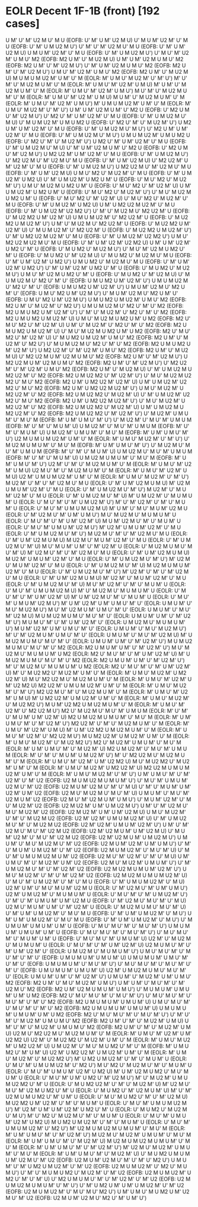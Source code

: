 # EOLR Decent 1F-1B (front) [192 cases]

U M' U' M' U2 M U' M U    (EOFB: U' M' U M' U2 M U)
U' M U M' U2 M' U' M U    (EOFB: U' M' U M U2 M U')
U' M' U' M' U2 M U' M U    (EOFB: U' M' U M' U2 M U)
U M U M' U2 M' U' M U    (EOFB: U' M' U M U2 M U')
U' M U' M' U2 M' U M U' M2    (EOFB: M2 U M' U' M U2 M U)
U M' U M' U2 M U M U' M2    (EOFB: M2 U M' U' M' U2 M U')
U' M' U M' U2 M U M U' M2    (EOFB: M2 U M' U' M' U2 M U')
U M U' M' U2 M' U M U' M2    (EOFB: M2 U M' U' M U2 M U)
M U M U M U2 M' U M' U' M    (EOLR: M' U M U' M U2 M' U' M' U')
M' U' M' U' M U2 M U M' U' M    (EOLR: M' U M U' M' U2 M' U M U)
M' U M' U' M U2 M U M' U' M    (EOLR: M' U M U' M' U2 M' U M U')
M U' M' U' M U2 M U M' U' M    (EOLR: M' U M U' M' U2 M' U M U)
M U M' U' M U2 M U M' U' M    (EOLR: M' U M U' M' U2 M' U M U')
M' U M U M U2 M' U M' U' M    (EOLR: M' U M U' M U2 M' U' M' U')
U M' U M' U2 M U M' U' M2 U    (EOFB: U' M2 U M U' M' U2 M U')
U' M2 U' M' U M' U2 M' U' M U    (EOFB: U' M' U M U2 M U' M U)
U' M U M U2 M' U M U M2 U    (EOFB: U' M2 U' M' U' M U2 M' U')
U M2 U M' U M' U2 M' U' M U    (EOFB: U' M' U M U2 M U' M U')
U' M2 U M' U M' U2 M' U' M U    (EOFB: U' M' U M U2 M U' M U')
U M U M U2 M' U M U M2 U    (EOFB: U' M2 U' M' U' M U2 M' U')
U M2 U' M' U M' U2 M' U' M U    (EOFB: U' M' U M U2 M U' M U)
U' M' U M' U2 M U M' U' M2 U    (EOFB: U' M2 U M U' M' U2 M U')
U M2 U2 M' U M' U2 M' U' M U    (EOFB: U' M' U M U2 M U')
U' M2 U2 M U' M' U2 M U' M U    (EOFB: U' M' U M' U2 M U)
U' M2 U2 M' U M' U2 M' U' M U    (EOFB: U' M' U M U2 M U')
U M2 U2 M U' M' U2 M U' M U    (EOFB: U' M' U M' U2 M U)
U M U' M2 U' M U2 M' U' M U    (EOFB: U' M' U M U2 M' U M2 U)
U' M' U M U2 M' U M2 U M' U    (EOFB: U' M U' M2 U' M U2 M' U')
U M U' M U2 M U M2 U M' U    (EOFB: U' M U' M2 U' M' U2 M' U)
U M' U M U2 M' U M2 U M' U    (EOFB: U' M U' M2 U' M U2 M' U')
U' M U' M U2 M U M2 U M' U    (EOFB: U' M U' M2 U' M' U2 M' U)
U' M U' M2 U' M U2 M' U' M U    (EOFB: U' M' U M U2 M' U M2 U)
U M' U M2 U2 M U2 M' U' M U    (EOFB: U' M' U M U2 M' U2 M2 U')
U' M' U' M U2 M U' M2 U2 M' U    (EOFB: U' M U2 M2 U M' U2 M' U)
U M U M U2 M' U' M2 U2 M' U    (EOFB: U' M U2 M2 U M U2 M' U')
U M' U' M U2 M U' M2 U2 M' U    (EOFB: U' M U2 M2 U M' U2 M' U)
U' M U M U2 M' U' M2 U2 M' U    (EOFB: U' M U2 M2 U M U2 M' U')
U' M' U M2 U2 M U2 M' U' M U    (EOFB: U' M' U M U2 M' U2 M2 U')
U M U' M2 U2 M U2 M U' M U    (EOFB: U' M' U M' U2 M' U2 M2 U)
U M' U M' U2 M' U M2 U' M' U    (EOFB: U' M U M2 U' M U2 M U')
U' M U' M' U2 M U M2 U' M' U    (EOFB: U' M U M2 U' M' U2 M U)
U' M U M2 U' M U2 M U' M U    (EOFB: U' M' U M' U2 M' U M2 U')
U M U M2 U' M U2 M U' M U    (EOFB: U' M' U M' U2 M' U M2 U')
U' M' U M' U2 M' U M2 U' M' U    (EOFB: U' M U M2 U' M U2 M U')
U M U' M' U2 M U M2 U' M' U    (EOFB: U' M U M2 U' M' U2 M U)
U' M U M U2 M U' M2 U' M' U'    (EOFB: U M U M2 U M' U2 M' U')
U M U M U2 M U' M2 U' M' U'    (EOFB: U M U M2 U M' U2 M' U')
U M U M' U2 M U' M2 U M' U'    (EOFB: U M U' M2 U M' U2 M U')
U' M U M' U2 M U' M2 U M' U'    (EOFB: U M U' M2 U M' U2 M U')
U M U M2 U M U2 M' U M U' M2    (EOFB: M2 U M' U' M U2 M' U' M2 U')
U M U M U2 M U' M2 U' M' U' M2    (EOFB: M2 U M U M2 U M' U2 M' U')
U' M' U' M U2 M' U' M2 U' M' U' M2    (EOFB: M2 U M U M2 U M U2 M' U)
U M U' M U2 M U M2 U M' U M2    (EOFB: M2 U' M U' M2 U' M' U2 M' U)
U M' U' M U2 M' U' M2 U' M' U' M2    (EOFB: M2 U M U M2 U M U2 M' U)
U' M U' M U2 M U M2 U M' U M2    (EOFB: M2 U' M U' M2 U' M' U2 M' U)
U' M U M2 U M U2 M' U M U' M2    (EOFB: M2 U M' U' M U2 M' U' M2 U')
U' M U M U2 M U' M2 U' M' U' M2    (EOFB: M2 U M U M2 U M' U2 M' U')
U M2 U2 M' U' M' U2 M' U M U' M2    (EOFB: M2 U M' U' M U2 M U)
U' M2 U2 M U M' U2 M U M U' M2    (EOFB: M2 U M' U' M' U2 M U')
U M2 U2 M U M' U2 M U M U' M2    (EOFB: M2 U M' U' M' U2 M U')
U' M2 U2 M' U' M' U2 M' U M U' M2    (EOFB: M2 U M' U' M U2 M U)
U' M' U M U2 M U M2 U2 M' U' M2    (EOFB: M2 U M U2 M2 U' M' U2 M' U')
U' M U' M U2 M U2 M2 U' M U' M2    (EOFB: M2 U M' U M2 U2 M' U2 M' U)
U M' U M U2 M' U2 M2 U' M U' M2    (EOFB: M2 U M' U M2 U2 M U2 M' U')
U M U' M U2 M' U M2 U2 M' U' M2    (EOFB: M2 U M U2 M2 U' M U2 M' U)
U' M' U M U2 M' U2 M2 U' M U' M2    (EOFB: M2 U M' U M2 U2 M U2 M' U')
U' M U' M U2 M' U M2 U2 M' U' M2    (EOFB: M2 U M U2 M2 U' M U2 M' U)
U M' U M U2 M U M2 U2 M' U' M2    (EOFB: M2 U M U2 M2 U' M' U2 M' U')
U' M U2 M' U M U M' U' M U' M    (EOFB: M' U M' U M U' M' U')
U' M U2 M' U' M U' M' U M U M    (EOFB: M' U' M' U' M U M' U)
U M U2 M' U' M U' M' U M U M    (EOFB: M' U' M' U' M U M' U)
U M U2 M' U M U M' U' M U' M    (EOFB: M' U M' U M U' M' U')
U2 M U M U M U2 M' U M' U' M    (EOLR: M' U M U' M U2 M' U' M' U')
U' M U2 M U M U M' U' M U' M    (EOFB: M' U M' U M U' M' U')
U' M U2 M U' M U' M' U M U M    (EOFB: M' U' M' U' M U M' U)
U M U2 M U' M U' M' U M U M    (EOFB: M' U' M' U' M U M' U)
U M U2 M U M U M' U' M U' M    (EOFB: M' U M' U M U' M' U')
U2 M' U' M' U' M U2 M U M' U' M    (EOLR: M' U M U' M' U2 M' U M U)
U2 M U' M' U' M U2 M U M' U' M    (EOLR: M' U M U' M' U2 M' U M U)
U2 M' U M U M U2 M' U M' U' M    (EOLR: M' U M U' M U2 M' U' M' U')
M U2 M' U' M' U' M' U2 M U' M U    (EOLR: U' M' U M' U2 M U M U)
M' U2 M U M U M' U2 M' U' M U    (EOLR: U' M' U M U2 M U' M' U')
M U2 M' U' M U M' U2 M' U' M U    (EOLR: U' M' U M U2 M U' M' U)
M' U M U2 M' U' M U M U M' U    (EOLR: U' M U' M' U' M' U M U2 M' U')
M' U' M' U2 M' U' M' U' M U M' U    (EOLR: U' M U' M' U M U M U2 M U)
M' U M' U' M U' M U M' U2 M U    (EOLR: U' M' U2 M U' M' U M' U M U')
M U' M U2 M U' M U M U M' U    (EOLR: U' M U' M' U' M' U M' U2 M' U)
M U M' U2 M U' M' U' M U M' U    (EOLR: U' M U' M' U M U M' U2 M U')
M' U2 M' U M U M' U2 M' U' M U    (EOLR: U' M' U M U2 M U' M' U')
M U2 M U' M' U' M' U2 M U' M U    (EOLR: U' M' U M' U2 M U M U)
M U2 M U' M U M' U2 M' U' M U    (EOLR: U' M' U M U2 M U' M' U)
M U' M U M' U M' U' M' U2 M' U    (EOLR: U' M U2 M U M U' M U' M' U)
M' U2 M U' M' U' M' U2 M U' M U    (EOLR: U' M' U M' U2 M U M U)
M U2 M' U M U M' U2 M' U' M U    (EOLR: U' M' U M U2 M U' M' U')
M' U2 M U' M U M' U2 M' U' M U    (EOLR: U' M' U M U2 M U' M' U)
M U2 M U M U M' U2 M' U' M U    (EOLR: U' M' U M U2 M U' M' U')
M' U2 M' U' M' U' M' U2 M U' M U    (EOLR: U' M' U M' U2 M U M U)
M' U2 M' U' M U M' U2 M' U' M U    (EOLR: U' M' U M U2 M U' M' U)
M U' M' U2 M' U' M' U' M U M' U    (EOLR: U' M U' M' U M U M U2 M U)
M' U' M U2 M U' M U M U M' U    (EOLR: U' M U' M' U' M' U M' U2 M' U)
M' U M' U2 M U' M' U' M U M' U    (EOLR: U' M U' M' U M U M' U2 M U')
M' U M' U2 M' U M' U M U' M' U'    (EOLR: U M U M' U' M U' M U2 M U')
M U' M' U2 M U M' U M U' M' U'    (EOLR: U M U M' U' M U' M' U2 M U)
M U M U2 M U M U' M U' M' U'    (EOLR: U M U M' U M' U' M' U2 M' U')
M U M U' M' U' M' U M' U2 M' U'    (EOLR: U M U2 M U' M U M U M' U')
M U M' U2 M' U M' U M U' M' U'    (EOLR: U M U M' U' M U' M U2 M U')
M' U' M' U2 M U M' U M U' M' U'    (EOLR: U M U M' U' M U' M' U2 M U)
M' U M U2 M U M U' M U' M' U'    (EOLR: U M U M' U M' U' M' U2 M' U')
M U M U2 M U M U' M U' M' U' M2    (EOLR: M2 U M U M' U M' U' M' U2 M' U')
M U' M U2 M U' M U M U M' U M2    (EOLR: M2 U' M U' M' U' M' U M' U2 M' U)
M' U M U2 M U M U' M U' M' U' M2    (EOLR: M2 U M U M' U M' U' M' U2 M' U')
M' U' M U2 M U' M U M U M' U M2    (EOLR: M2 U' M U' M' U' M' U M' U2 M' U)
M' U' M U2 M2 U' M U2 M' U M' U' M    (EOLR: M' U M U' M U2 M' U M2 U2 M' U)
M U' M2 U2 M U' M U2 M U M' U' M    (EOLR: M' U M U' M' U2 M' U M' U2 M2 U)
M2 U2 M' U M U M U2 M' U M' U' M    (EOLR: M' U M U' M U2 M' U' M' U')
M2 U2 M U' M' U' M U2 M U M' U' M    (EOLR: M' U M U' M' U2 M' U M U)
M' U M2 U2 M' U M U2 M' U M' U' M    (EOLR: M' U M U' M U2 M' U' M U2 M2 U')
M U M' U2 M2 U M U2 M U M' U' M    (EOLR: M' U M U' M' U2 M' U' M2 U2 M U')
M2 U' M U2 M U' M U' M' U M U M    (EOLR: M' U' M' U' M U M' U M' U2 M' U)
M2 U M U2 M U M U M' U' M U' M    (EOLR: M' U M' U M U' M' U' M' U2 M' U')
M2 U2 M' U' M' U' M U2 M U M' U' M    (EOLR: M' U M U' M' U2 M' U M U)
M' U M' U2 M2 U M U2 M U M' U' M    (EOLR: M' U M U' M' U2 M' U' M2 U2 M U')
M U M2 U2 M' U M U2 M' U M' U' M    (EOLR: M' U M U' M U2 M' U' M U2 M2 U')
M2 U' M U2 M' U M U M' U' M U' M    (EOLR: M' U M' U M U' M' U' M U2 M' U)
M2 U M U2 M' U' M U' M' U M U M    (EOLR: M' U' M' U' M U M' U M U2 M' U')
M' U' M2 U2 M U' M U2 M U M' U' M    (EOLR: M' U M U' M' U2 M' U M' U2 M2 U)
M U' M U2 M2 U' M U2 M' U M' U' M    (EOLR: M' U M U' M U2 M' U M2 U2 M' U)
M2 U2 M U M U M U2 M' U M' U' M    (EOLR: M' U M U' M U2 M' U' M' U')
U M' U M U' M' U' M' U2 M' U' M' U2    (EOFB: U2 M U M U2 M U M U M' U')
U' M U' M' U M U M' U2 M U' M' U2    (EOFB: U2 M U M' U2 M U' M' U' M U)
U' M' U' M U M' U M' U2 M' U M' U2    (EOFB: U2 M U' M U2 M U' M U' M' U)
U M U M' U' M U' M' U2 M U M' U2    (EOFB: U2 M U' M' U2 M U M' U M U')
U' M U M' U2 M' U' M U' M U2 M' U2    (EOFB: U2 M U2 M' U M' U M U2 M U')
U M' U' M' U2 M U' M U' M U2 M' U2    (EOFB: U2 M U2 M' U M' U M' U2 M U)
U M U' M U2 M' U' M' U' M U2 M U2    (EOFB: U2 M' U2 M' U M U M U2 M' U)
U' M' U M U2 M U' M' U' M U2 M U2    (EOFB: U2 M' U2 M' U M U M' U2 M' U')
U M' U' M' U2 M U' M U' M' U2 M U2    (EOFB: U2 M' U2 M U M' U M' U2 M U)
U' M U M' U2 M' U' M U' M' U2 M U2    (EOFB: U2 M' U2 M U M' U M U2 M U')
U M U M' U' M U' M U2 M U' M' U2    (EOFB: U2 M U M' U2 M' U M' U M U')
U' M' U' M U M' U M U2 M' U' M' U2    (EOFB: U2 M U M U2 M' U' M U' M' U)
U' M U' M' U M U M U2 M U M' U2    (EOFB: U2 M U' M' U2 M' U' M' U' M U)
U M' U M U' M' U' M U2 M' U M' U2    (EOFB: U2 M U' M U2 M' U M U M' U')
U' M' U M U2 M U' M' U' M' U2 M' U2    (EOFB: U2 M U2 M U M U M' U2 M' U')
U M U' M U2 M' U' M' U' M' U2 M' U2    (EOFB: U2 M U2 M U M U M U2 M' U)
U' M U' M' U M U2 M' U' M' U' M U    (EOFB: U' M' U M U M U2 M' U' M U)
U2 M' U M' U' M U' M U M' U2 M U    (EOLR: U' M' U2 M U' M' U M' U M U')
U2 M' U M U2 M' U' M U M U M' U    (EOLR: U' M U' M' U' M' U M U2 M' U')
U' M' U' M' U M U M' U M' U2 M U    (EOFB: U' M' U2 M U' M U' M' U' M U)
U2 M U' M U M' U M' U' M' U2 M' U    (EOLR: U' M U2 M U M U' M U' M' U)
U' M' U M' U M U2 M' U' M U' M U    (EOFB: U' M' U M' U M U2 M' U' M U')
U M' U M' U M U2 M' U' M U' M U    (EOFB: U' M' U M' U M U2 M' U' M U')
U' M U M U M' U M U M' U M' U    (EOFB: U' M U' M U' M' U' M U' M' U')
U M U M U M' U M U M' U M' U    (EOFB: U' M U' M U' M' U' M U' M' U')
U' M U' M U' M' U' M U M' U M' U    (EOFB: U' M U' M U' M' U M U M' U)
U2 M' U' M U2 M U' M U M U M' U    (EOLR: U' M U' M' U' M' U M' U2 M' U)
U2 M U M U' M' U' M' U M' U2 M' U'    (EOLR: U M U2 M U' M U M U M' U')
U M U' M U' M' U' M U' M' U' M' U'    (EOFB: U M U M U M' U M U M' U)
U M U M U M' U M U' M' U' M' U'    (EOFB: U M U M U M' U' M U' M' U')
U' M U' M U' M' U' M U' M' U' M' U'    (EOFB: U M U M U M' U M U M' U)
U2 M' U M U2 M U M U' M U' M' U'    (EOLR: U M U M' U M' U' M' U2 M' U')
U M U M' U' M U2 M' U M' U M U' M2    (EOFB: M2 U M' U' M U' M U2 M' U M U')
U M' U M' U' M U' M' U' M' U2 M U' M2    (EOFB: M2 U M' U2 M U M U M' U M U')
U' M U M U M' U M U M' U M' U M2    (EOFB: M2 U' M U' M U' M' U' M U' M' U')
U' M U' M U' M' U' M U' M' U' M' U' M2    (EOFB: M2 U M U M U M' U M U M' U)
U M U' M U' M' U' M U' M' U' M' U' M2    (EOFB: M2 U M U M U M' U M U M' U)
U M U M U M' U M U M' U M' U M2    (EOFB: M2 U' M U' M U' M' U' M U' M' U')
U' M' U' M' U' M U2 M' U M U M U' M2    (EOFB: M2 U M' U' M' U' M U2 M' U M U)
U M' U' M' U' M U2 M' U M U M U' M2    (EOFB: M2 U M' U' M' U' M U2 M' U M U)
U2 M U' M2 U2 M U' M U2 M U M' U' M    (EOLR: M' U M U' M' U2 M' U M' U2 M2 U)
U2 M' U' M U2 M2 U' M U2 M' U M' U' M    (EOLR: M' U M U' M U2 M' U M2 U2 M' U)
U M U2 M' U' M U' M U M2 U' M' U' M    (EOFB: M' U M U M2 U' M' U M' U)
U2 M' U M2 U2 M' U M U2 M' U M' U' M    (EOLR: M' U M U' M U2 M' U' M U2 M2 U')
M' U M2 U M U2 M' U' M' U' M U M' U    (EOLR: U' M U' M' U M U M U2 M' U' M2 U')
M U' M2 U' M U2 M U' M' U' M U M' U    (EOLR: U' M U' M' U M U M' U2 M' U M2 U)
M' U M' U2 M U M2 U' M U' M U M' U    (EOLR: U' M U' M' U M' U M2 U' M' U2 M U')
M' U' M U2 M' U M U M U2 M2 U' M' U    (EOLR: U' M U M2 U2 M' U' M' U' M U2 M' U)
M' U2 M U' M U' M' U2 M U M2 U' M' U    (EOLR: U' M U M2 U' M' U2 M U M' U)
M' U' M' U2 M U M U M2 U' M' U M' U    (EOLR: U' M U' M U M2 U' M' U' M' U2 M U)
M U2 M2 U M' U2 M' U' M' U' M U M' U    (EOLR: U' M U' M' U M U M U2 M U')
M' U2 M' U M' U M' U2 M' U M2 U' M' U    (EOLR: U' M U M2 U' M U2 M U' M U')
M' U' M2 U' M U2 M U' M' U' M U M' U    (EOLR: U' M U' M' U M U M' U2 M' U M2 U)
M U M2 U M U2 M' U' M' U' M U M' U    (EOLR: U' M U' M' U M U M U2 M' U' M2 U')
M' U2 M U M U2 M U M U M' U' M U' M    (EOLR: M' U M' U M U' M' U' M' U2 M' U')
M U2 M U' M U2 M' U M U M' U' M U' M    (EOLR: M' U M' U M U' M' U' M U2 M' U)
M U2 M U M U2 M U M U M' U' M U' M    (EOLR: M' U M' U M U' M' U' M' U2 M' U')
M' U2 M U' M U2 M' U M U M' U' M U' M    (EOLR: M' U M' U M U' M' U' M U2 M' U)
U' M U M2 U M U M U M' U2 M U' M' U2    (EOFB: U2 M U M' U2 M U' M' U' M' U' M2 U')
U M U M' U' M' U M2 U M U2 M' U' M' U2    (EOFB: U2 M U M U2 M' U' M2 U' M U M U')
U' M' U' M U M U M2 U' M U2 M' U' M' U2    (EOFB: U2 M U M U2 M' U M2 U' M' U' M' U)
U' M2 U M U M U' M' U' M' U2 M' U' M' U2    (EOFB: U2 M U M U2 M U M U M' U' M' U')
U' M' U M2 U M' U M' U M U2 M' U' M' U2    (EOFB: U2 M U M U2 M' U' M U' M U' M2 U')
U M' U M U' M U M2 U M' U2 M U' M' U2    (EOFB: U2 M U M' U2 M U' M2 U' M' U M' U')
